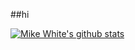 ##hi

<a href="https://github.com/MikeWhite242"><img align="center" src="https://github-readme-stats.vercel.app/api?username=MikeWhite242&layout=compact&hide_border=true&theme=dark" alt="Mike White's github stats" /></a>

